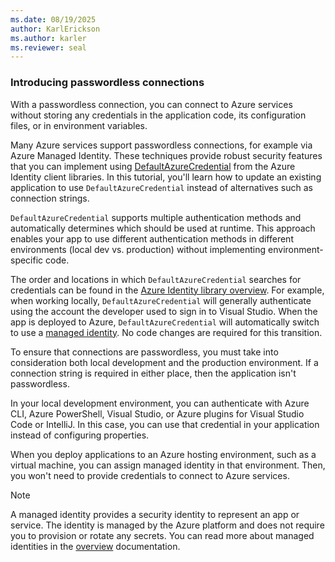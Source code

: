 ```yaml
---
ms.date: 08/19/2025
author: KarlErickson
ms.author: karler
ms.reviewer: seal
---
```


### Introducing passwordless connections

With a passwordless connection, you can connect to Azure services without storing any credentials in the application code, its configuration files, or in environment variables.

Many Azure services support passwordless connections, for example via Azure Managed Identity. These techniques provide robust security features that you can implement using [DefaultAzureCredential](/java/api/overview/azure/Identity-readme#defaultazurecredential) from the Azure Identity client libraries. In this tutorial, you'll learn how to update an existing application to use `DefaultAzureCredential` instead of alternatives such as connection strings.

`DefaultAzureCredential` supports multiple authentication methods and automatically determines which should be used at runtime. This approach enables your app to use different authentication methods in different environments (local dev vs. production) without implementing environment-specific code.

The order and locations in which `DefaultAzureCredential` searches for credentials can be found in the [Azure Identity library overview](/java/api/overview/azure/Identity-readme#defaultazurecredential). For example, when working locally, `DefaultAzureCredential` will generally authenticate using the account the developer used to sign in to Visual Studio. When the app is deployed to Azure, `DefaultAzureCredential` will automatically switch to use a [managed identity](/azure/active-directory/managed-identities-azure-resources/overview). No code changes are required for this transition.

To ensure that connections are passwordless, you must take into consideration both local development and the production environment. If a connection string is required in either place, then the application isn't passwordless.

In your local development environment, you can authenticate with Azure CLI, Azure PowerShell, Visual Studio, or Azure plugins for Visual Studio Code or IntelliJ. In this case, you can use that credential in your application instead of configuring properties.

When you deploy applications to an Azure hosting environment, such as a virtual machine, you can assign managed identity in that environment. Then, you won't need to provide credentials to connect to Azure services.

> [!NOTE]
> A managed identity provides a security identity to represent an app or service. The identity is managed by the Azure platform and does not require you to provision or rotate any secrets. You can read more about managed identities in the [overview](/azure/active-directory/managed-identities-azure-resources/overview) documentation.
